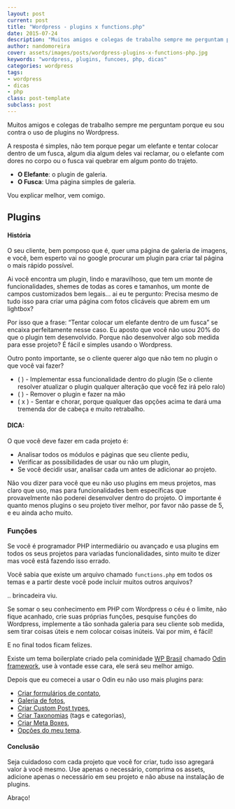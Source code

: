 ```yaml
---
layout: post
current: post
title: "Wordpress - plugins x functions.php"
date: 2015-07-24
description: "Muitos amigos e colegas de trabalho sempre me perguntam porque eu sou contra o uso de plugins no Wordpress."
author: nandomoreira
cover: assets/images/posts/wordpress-plugins-x-functions-php.jpg
keywords: "wordpress, plugins, funcoes, php, dicas"
categories: wordpress
tags:
- wordpress
- dicas
- php
class: post-template
subclass: post
---
```


Muitos amigos e colegas de trabalho sempre me perguntam porque eu sou contra o uso de plugins no Wordpress.

A resposta é simples, não tem porque pegar um elefante e tentar colocar dentro de um fusca, algum dia algum deles vai reclamar, ou o elefante com dores no corpo ou o fusca vai quebrar em algum ponto do trajeto.

 - **O Elefante**: o plugin de galeria.
 - **O Fusca**: Uma página simples de galeria.

Vou explicar melhor, vem comigo.

## Plugins

#### História

O seu cliente, bem pomposo que é, quer uma página de galeria de imagens, e você, bem esperto vai no google procurar um plugin para criar tal página o mais rápido possível.

Ai você encontra um plugin, lindo e maravilhoso, que tem um monte de funcionalidades, shemes de todas as cores e tamanhos, um monte de campos customizados bem legais… ai eu te pergunto: Precisa mesmo de tudo isso para criar uma página com fotos clicáveis que abrem em um lightbox?

Por isso que a frase: “Tentar colocar um elefante dentro de um fusca” se encaixa perfeitamente nesse caso. Eu aposto que você não usou 20% do que o plugin tem desenvolvido. Porque não desenvolver algo sob medida para esse projeto? É fácil e simples usando o Wordpress.

Outro ponto importante, se o cliente querer algo que não tem no plugin o que você vai fazer?

  - (   ) - Implementar essa funcionalidade dentro do plugin (Se o cliente resolver atualizar o plugin qualquer alteração que você fez irá pelo ralo)
  - (   ) - Remover o plugin e fazer na mão
  - ( x ) - Sentar e chorar, porque qualquer das opções acima te dará uma tremenda dor de cabeça e muito retrabalho.

#### DICA:


O que você deve fazer em cada projeto é:

 - Analisar todos os módulos e páginas que seu cliente pediu,
 - Verificar as possibilidades de usar ou não um plugin,
 - Se você decidir usar, analisar cada um antes de adicionar ao projeto.

Não vou dizer para você que eu não uso plugins em meus projetos, mas claro que uso, mas para funcionalidades bem específicas que provavelmente não poderei desenvolver dentro do projeto.
O importante é quanto menos plugins o seu projeto tiver melhor, por favor não passe de 5, e eu ainda acho muito.

### Funções

Se você é programador PHP intermediário ou avançado e usa plugins em todos os seus projetos para variadas funcionalidades, sinto muito te dizer mas você está fazendo isso errado.

Você sabia que existe um arquivo chamado `functions.php` em todos os temas e a partir deste você pode incluir muitos outros arquivos?

.. brincadeira viu.

Se somar o seu conhecimento em PHP com Wordpress o céu é o limite, não fique acanhado, crie suas próprias funções, pesquise funções do Wordpress, implemente a tão sonhada galeria para seu cliente sob medida, sem tirar coisas úteis e nem colocar coisas inúteis. Vai por mim, é fácil!

E no final todos ficam felizes.

Existe um tema boilerplate criado pela cominidade [WP Brasil](https://github.com/wpbrasil) chamado [Odin framework](http://wpod.in/), use à vontade esse cara, ele será seu melhor amigo.

Depois que eu comecei a usar o Odin eu não uso mais plugins para:

 - [Criar formulários de contato](/criando-formulario-de-contato-para-wordpress-com-odin-framework),
 - [Galeria de fotos](https://github.com/wpbrasil/odin/wiki/Classe-Odin_Metabox#image_plupload),
 - [Criar Custom Post types](https://github.com/wpbrasil/odin/wiki/Classe-Odin_Post_Type),
 - [Criar Taxonomias](https://github.com/wpbrasil/odin/wiki/Classe-Odin_Taxonomy) (tags e categorias),
 - [Criar Meta Boxes](https://github.com/wpbrasil/odin/wiki/Classe-Odin_Metabox),
 - [Opções do meu tema](https://github.com/wpbrasil/odin/wiki/Classe-Odin_Theme_Options).


#### Conclusão

Seja cuidadoso com cada projeto que você for criar, tudo isso agregará valor à você mesmo. Use apenas o necessário, comprima os assets, adicione apenas o necessário em seu projeto e não abuse na instalação de plugins.

Abraço!
